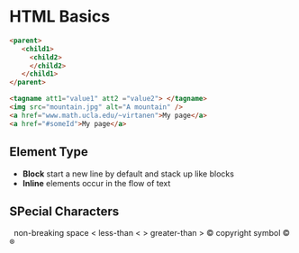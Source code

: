 # HTML Basics
```html
<parent>
   <child1>
     <child2>
     </child2>
   </child1>
</parent>

<tagname att1="value1" att2 ="value2"> </tagname>
<img src="mountain.jpg" alt="A mountain" />
<a href="www.math.ucla.edu/~virtanen">My page</a>
<a href="#someId">My page</a>

```


## Element Type
- **Block**  start a new line by default and stack up like blocks
- **Inline** elements occur in the flow of text

## SPecial Characters

&nbsp; non-breaking space
&lt; less-than <
&gt; greater-than >
&copy; copyright symbol ©
&reg;
